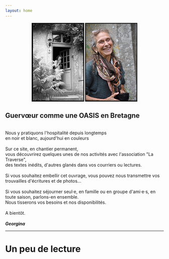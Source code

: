 ```yaml
---
layout: home
---
```

<p align="center">
 <img src="assets/img/georgina-nb.jpg" alt="Georgina" />
 <img src="assets/img/georgina-coul.jpg" alt="Georgina" />
<p>
 
<h2>Guervœur comme une OASIS en Bretagne</h2>
<br>
Nous y pratiquons l'hospitalité depuis longtemps<br>
en noir et blanc, aujourd'hui en couleurs<br>
<br>
Sur ce site, en chantier permanent,<br>
vous découvrirez quelques unes de nos activités avec l'association "La Traverse",<br>
des textes inédits, d'autres glanés dans vos courriers ou lectures.<br>
<br>
Si vous souhaitez embellir cet ouvrage, vous pouvez nous transmettre vos trouvailles d'écritures et de photos...<br>
<br>
Si vous souhaitez séjourner seul&middot;e, en famille ou en groupe d'ami&middot;e&middot;s, en toute saison, parlons-en ensemble.<br>
Nous tisserons vos besoins et nos disponibilités.<br>
<br>A bientôt.<br>
<br>
<strong><em>Georgina</em></strong>
</p>

<hr/>
<h1>Un peu de lecture</h1>
